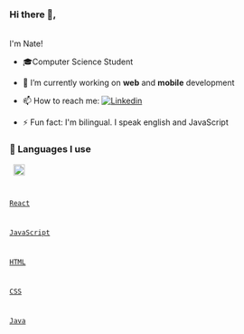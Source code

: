 ### Hi there 👋,

<br/>
I'm Nate!

<!--
**mna1021/mna1021** is a ✨ _special_ ✨ repository because its `README.md` (this file) appears on your GitHub profile.

Here are some ideas to get you started:
-->

- 🎓Computer Science Student
- 🔭 I’m currently working on **web** and **mobile** development
- 📫 How to reach me: [![Linkedin](https://img.shields.io/badge/LinkedIn-0077B5?style=for-the-badge&logo=linkedin&logoColor=white)](https://www.linkedin.com/in/nathanaelahiagbedey/)

- ⚡ Fun fact: I'm bilingual. I speak english and JavaScript

### 🧠 Languages I use

<code> <img height='20'
src='https://img.shields.io/badge/React-20232A?style=for-the-badge&logo=react&logoColor=61DAFB' >

[React](https://img.shields.io/badge/React-20232A?style=for-the-badge&logo=react&logoColor=61DAFB)

[JavaScript](https://img.shields.io/badge/JavaScript-323330?style=for-the-badge&logo=javascript&logoColor=F7DF1E)

[HTML](https://img.shields.io/badge/HTML5-E34F26?style=for-the-badge&logo=html5&logoColor=white)

[CSS](https://img.shields.io/badge/CSS3-1572B6?style=for-the-badge&logo=css3&logoColor=white)

[Java](https://img.shields.io/badge/Java-ED8B00?style=for-the-badge&logo=java&logoColor=white)
